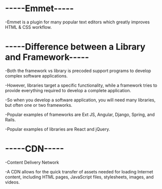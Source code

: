 <h1>-----Emmet-----</h1>
<p>-Emmet is a plugin for many popular text editors which greatly improves HTML & CSS workflow.</p>

<h1>-----Difference between a Library and Framework-----</h1>
<p>-Both the framework vs library is precoded support programs to develop complex software applications.</p>
<p>-However, libraries target a specific functionality, while a framework tries to provide everything required to develop a complete application. </p>
<p>-So when you develop a software application, you will need many libraries, but often one or two frameworks. </p>
<p>-Popular examples of frameworks are Ext JS, Angular, Django, Spring, and Rails.</p>
<p>-Popular examples of libraries are React and jQuery.</p>

<h1>-----CDN-----</h1>
<p>-Content Delivery Network</p>
<p>-A CDN allows for the quick transfer of assets needed for loading Internet content, including HTML pages, JavaScript files, stylesheets, images, and videos.</p>